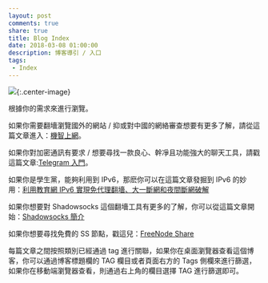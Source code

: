 ```yaml
---
layout: post
comments: true
share: true
title: Blog Index
date: 2018-03-08 01:00:00
description: 博客導引 / 入口
tags:
 - Index
---
```


![](http://telegra.ph/file/aed1cb9fb216b130ef432.jpg){:.center-image}

根據你的需求來進行瀏覽。

如果你需要翻墻瀏覽國外的網站 / 抑或對中國的網絡審查想要有更多了解，請從這篇文章進入：[機智上網](http://test007.gq/surf-the-real)。

如果你對加密通訊有要求 / 想要尋找一款良心、幹凈且功能強大的聊天工具，請戳這篇文章:[Telegram 入門](http://test007.gq/Telegram)。

如果你是學生黨，能夠利用到 IPv6，那麽你可以在這篇文章發掘到 IPv6 的妙用：[利用教育網 IPv6 實現免代理翻墻、大一斷網和夜間斷網破解](http://test007.gq/IPV6-edu)

如果你想要對 Shadowsocks 這個翻墻工具有更多的了解，你可以從這篇文章開始：[Shadowsocks 簡介](http://test007.gq/ss-intro)

如果你想要尋找免費的 SS 節點，戳這兒：[FreeNode Share](http://test007.gq/free-node-share)

每篇文章之間按照類別已經通過 tag 進行關聯，如果你在桌面瀏覽器查看這個博客，你可以通過博客標題欄的 TAG 欄目或者頁面右方的 Tags 側欄來進行篩選，如果你在移動端瀏覽器查看，則通過右上角的欄目選擇 TAG 進行篩選即可。